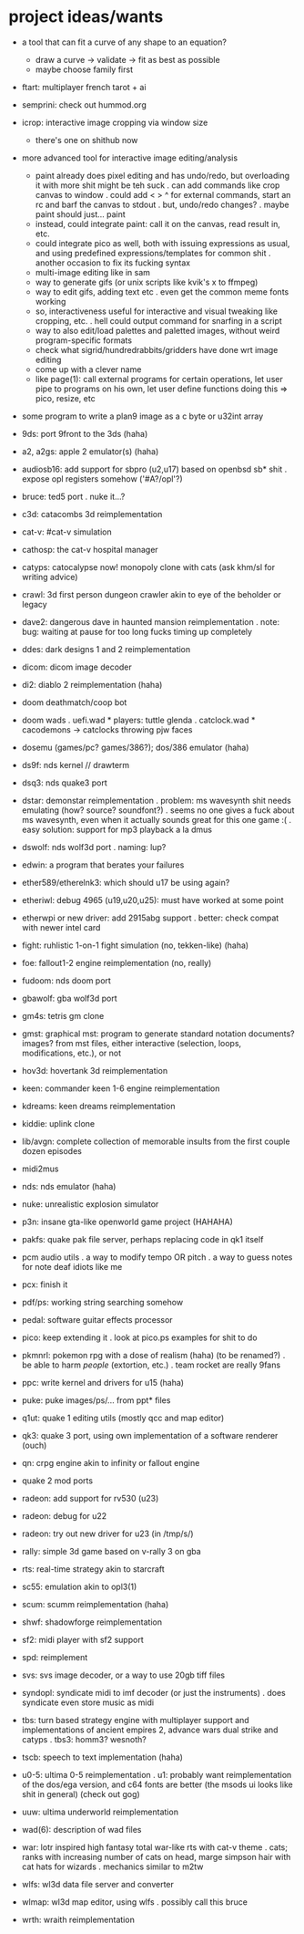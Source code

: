 # project ideas/wants

- a tool that can fit a curve of any shape to an equation?

	* draw a curve -> validate -> fit as best as possible
	* maybe choose family first
- ftart: multiplayer french tarot + ai
- semprini: check out hummod.org
- icrop: interactive image cropping via window size
	* there's one on shithub now
- more advanced tool for interactive image editing/analysis
	* paint already does pixel editing and has undo/redo,
	but overloading it with more shit might be teh suck
		. can add commands like crop canvas to window
		. could add < > ^ for external commands, start
		an rc and barf the canvas to stdout
		. but, undo/redo changes?
		. maybe paint should just... paint
	* instead, could integrate paint: call it on the canvas,
	read result in, etc.
	* could integrate pico as well, both with issuing expressions as usual,
	and using predefined expressions/templates for common shit
		. another occasion to fix its fucking syntax
	* multi-image editing like in sam
	* way to generate gifs (or unix scripts like kvik's x to ffmpeg)
	* way to edit gifs, adding text etc
		. even get the common meme fonts working
	* so, interactiveness useful for interactive and visual tweaking
	like cropping, etc.
		. hell could output command for snarfing in a script
	* way to also edit/load palettes and paletted images, without
	weird program-specific formats
	* check what sigrid/hundredrabbits/gridders have done wrt image editing
	* come up with a clever name
	* like page(1): call external programs for certain operations,
	let user pipe to programs on his own,
	let user define functions doing this
		⇒ pico, resize, etc
- some program to write a plan9 image as a c byte or u32int array

- 9ds: port 9front to the 3ds (haha)
- a2, a2gs: apple 2 emulator(s) (haha)
- audiosb16: add support for sbpro (u2,u17) based on openbsd sb* shit
	. expose opl registers somehow ('#A?/opl'?)
- bruce: ted5 port
	. nuke it...?
- c3d: catacombs 3d reimplementation
- cat-v: #cat-v simulation
- cathosp: the cat-v hospital manager
- catyps: catocalypse now! monopoly clone with cats (ask khm/sl for writing
  advice)
- crawl: 3d first person dungeon crawler akin to eye of the beholder or legacy
- dave2: dangerous dave in haunted mansion reimplementation
	. note: bug: waiting at pause for too long fucks timing up completely
- ddes: dark designs 1 and 2 reimplementation
- dicom: dicom image decoder
- di2: diablo 2 reimplementation (haha)
- doom deathmatch/coop bot
- doom wads
	. uefi.wad
		* players: tuttle glenda
	. catclock.wad
		* cacodemons → catclocks throwing pjw faces
- dosemu (games/pc? games/386?); dos/386 emulator (haha)
- ds9f: nds kernel // drawterm
- dsq3: nds quake3 port
- dstar: demonstar reimplementation
	. problem: ms wavesynth shit needs emulating (how? source? soundfont?)
	. seems no one gives a fuck about ms wavesynth, even when it actually
	  sounds great for this one game :(
	. easy solution: support for mp3 playback a la dmus
- dswolf: nds wolf3d port
	. naming: lup?
- edwin: a program that berates your failures
- ether589/etherelnk3: which should u17 be using again?
- etheriwl: debug 4965 (u19,u20,u25): must have worked at some point
- etherwpi or new driver: add 2915abg support
	. better: check compat with newer intel card
- fight: ruhlistic 1-on-1 fight simulation (no, tekken-like) (haha)
- foe: fallout1-2 engine reimplementation (no, really)
- fudoom: nds doom port
- gbawolf: gba wolf3d port
- gm4s: tetris gm clone
- gmst: graphical mst: program to generate standard notation documents?
  images? from mst files, either interactive (selection, loops, modifications,
  etc.), or not
- hov3d: hovertank 3d reimplementation
- keen: commander keen 1-6 engine reimplementation
- kdreams: keen dreams reimplementation
- kiddie: uplink clone
- lib/avgn: complete collection of memorable insults from the first couple
  dozen episodes
- midi2mus
- nds: nds emulator (haha)
- nuke: unrealistic explosion simulator
- p3n: insane gta-like openworld game project (HAHAHA)
- pakfs: quake pak file server, perhaps replacing code in qk1 itself
- pcm audio utils
	. a way to modify tempo OR pitch
	. a way to guess notes for note deaf idiots like me
- pcx: finish it
- pdf/ps: working string searching somehow
- pedal: software guitar effects processor
- pico: keep extending it
	. look at pico.ps examples for shit to do
- pkmnrl: pokemon rpg with a dose of realism (haha) (to be renamed?)
	. be able to harm *people* (extortion, etc.)
	. team rocket are really 9fans
- ppc: write kernel and drivers for u15 (haha)
- puke: puke images/ps/... from ppt* files
- q1ut: quake 1 editing utils (mostly qcc and map editor)
- qk3: quake 3 port, using own implementation of a software renderer (ouch)
- qn: crpg engine akin to infinity or fallout engine
- quake 2 mod ports
- radeon: add support for rv530 (u23)
- radeon: debug for u22
- radeon: try out new driver for u23 (in /tmp/s/)
- rally: simple 3d game based on v-rally 3 on gba
- rts: real-time strategy akin to starcraft
- sc55: emulation akin to opl3(1)
- scum: scumm reimplementation (haha)
- shwf: shadowforge reimplementation
- sf2: midi player with sf2 support
- spd: reimplement
- svs: svs image decoder, or a way to use 20gb tiff files
- syndopl: syndicate midi to imf decoder (or just the instruments)
	. does syndicate even store music as midi
- tbs: turn based strategy engine with multiplayer support and implementations
  of ancient empires 2, advance wars dual strike and catyps
	. tbs3: homm3? wesnoth?
- tscb: speech to text implementation (haha)
- u0-5: ultima 0-5 reimplementation
	. u1: probably want reimplementation of the dos/ega version, and c64
	  fonts are better (the msods ui looks like shit in general) (check
	  out gog)
- uuw: ultima underworld reimplementation
- wad(6): description of wad files
- war: lotr inspired high fantasy total war-like rts with cat-v theme
	. cats; ranks with increasing number of cats on head, marge simpson
	  hair with cat hats for wizards
	. mechanics similar to m2tw
- wlfs: wl3d data file server and converter
- wlmap: wl3d map editor, using wlfs
	. possibly call this bruce
- wrth: wraith reimplementation
